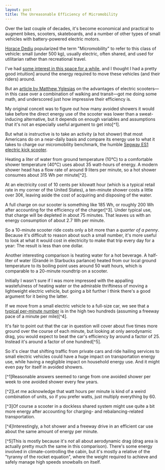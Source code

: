 ```yaml
---
layout: post
title: The Unreasonable Efficiency of Micromobility
---
```


Over the last couple of decades, it's become economical and practical to augment bikes, scooters, skateboards, and a number of other types of small vehicles with battery-powered electric motors. 

[Horace Dediu](https://twitter.com/asymco) popularized the term "Micromobility" to refer to this class of vehicle: small (under 500 kg), usually electric, often shared, and used for utilitarian rather than recreational travel. 

I've had [some interest in this space for a while](https://metromotive.com/Hello-World/), and I thought I had a pretty good intuition] around the energy required to move these vehicles (and their riders) around. 

But an [article by Matthew Yglesias](https://www.vox.com/the-goods/2018/9/10/17631318/electric-scooters-bird-city-regulations-sustainability) on the advantages of electric scooters—in this case over a combination of walking and transit—got me doing some math, and underscored just how impressive their efficiency is. 

My original conceit was to figure out how many avoided showers it would take before the direct energy use of the scooter was lower than a sweat-inducing alternative, but it depends on enough variables and assumptions that it's not an especially useful argument to get into[^1]. 

But what *is* instructive is to take an activity (a hot shower) that most Americans do on a near-daily basis and compare its energy use to what it takes to charge our micromobility benchmark, the humble [Segway ES1 electric kick scooter](http://www.segway.com/products/consumer-lifestyle/es1-kickscooter). 

Heating a liter of water from ground temperature (10°C) to a comfortable shower temperature (40°C) uses about 35 watt-hours of energy. A modern shower head has a flow rate of around 9 liters per minute, so a hot shower consumes about 315 Wh per minute[^2]. 

At an electricity cost of 10 cents per kilowatt hour (which is a typical retail rate in my corner of the United States), a ten-minute shower costs a little over 30¢, leaving aside the cost of acquiring and disposing of the water. 

A full charge on our scooter is something like 185 Wh, or roughly 200 Wh after accounting for the efficiency of the charger[^3]. Under typical use, that charge will be depleted in about 75 minutes. That leaves us with an energy consumption of about 2.7 Wh per minute. 

So a 10-minute scooter ride costs only a bit more than a *quarter of a penny*. Because it's difficult to reason about such a small number, it's more useful to look at what it would cost in electricity to make that trip every day for a year: The result is less than one dollar. 

Another interesting comparison is heating water for a hot beverage. A half-liter of water (Grandé in Starbucks parlance) heated from our local ground temperature to its boiling point uses around 50 watt hours, which is comparable to a 20-minute roundtrip on a scooter. 

Initially I wasn't sure if I was more impressed with the appalling wastefulness of heating water or the admirable thriftiness of moving a lightweight electric vehicle, but going a bit further I think there's a good argument for it being the latter. 

If we move from a small electric vehicle to a full-size car, we see that a [typical per-minute number](https://forums.tesla.com/forum/forums/what-your-whmile) is in the high two hundreds (assuming a freeway pace of a minute per mile)[^4].

It's fair to point out that the car in question will cover about five times more ground over the course of each minute, but looking at only aerodynamic drag, you would expect to beat the car's efficiency by around a factor of 25. Instead it's around a factor of one hundred[^5].

So it's clear that shifting traffic from private cars and ride hailing services to small electric vehicles could have a huge impact on transportation energy use, while having a negligible impact on household energy use. And it might even pay for itself in avoided showers. 

[^1]Reasonable answers seemed to range from one avoided shower per week to one avoided shower every few years. 

[^2]Let me acknowledge that watt hours per minute is kind of a weird combination of units, so if you prefer watts, just multiply everything by 60. 

[^3]Of course a scooter in a dockless shared system might use quite a bit more energy after accounting for charging- and rebalancing-related transportation.

[^4]Interestingly, a hot shower and a freeway drive in an efficient car use about the same amount of energy per minute. 

[^5]This is mostly because it's *not* all about aerodynamic drag (drag area is actually pretty much the same in this comparison). There's some energy involved in climate-controlling the cabin, but it's mostly a relative of the "tyranny of the rocket equation", where the weight required to achieve and safely manage high speeds snowballs on itself.  